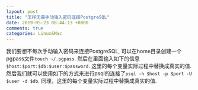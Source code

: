 ```yaml
---
layout: post
title: "怎样无需手动输入密码连接PostgreSQL"
date: 2019-05-23 08:44:13 +0800
comments: true
categories: Linux&Mac
---
```

我们要想不每次手动输入密码来连接PostgreSQL, 可以在home目录创建一个pgpass文件```touch ~/.pgpass```.
然后在里面输入如下的信息```$host:$port:$db:$user:$password```.
这里的每个变量实际过程中替换成真实的值.
然后我们就可以使用如下的方式来进行psql的连接了```psql -h $host -p $port -U $user -d $db```.
同理，这里的每个变量实际过程中替换成真实的值.


